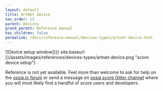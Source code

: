 ```yaml
---
layout: default
title: ArtNet device
nav_order: 13
parent: Devices
grand_parent: Reference manual
has_children: false
permalink: /docs/reference-manual/devices-types/artnet-device.html
---
```


![Device setup window]({{ site.baseurl }}/assets/images/references/devices-types/artnet-device.png "score device setup")

Reference is not yet available. Feel more than welcome to ask for help on the [ossia.io forum](https://forum.ossia.io) or send a message on [ossia score Gitter channel](https://gitter.im/ossia/score) where you will most likely find a handful of *score* users and developers.